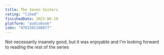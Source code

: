 ```yaml
---
title: The Seven Sisters
rating: "liked"
finishedDate: 2023-06-19
platform: "audiobook"
isbn: "9781501108877"
---
```


Not necessarily insanely good, but it was enjoyable and I'm looking forward to reading the rest of the series

